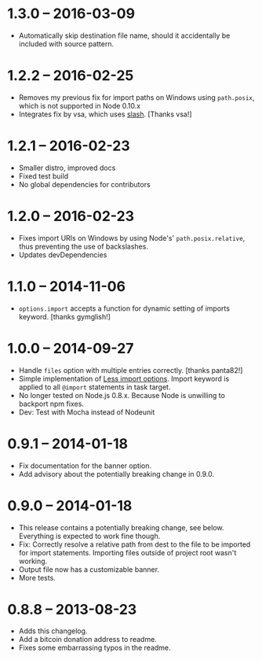 # 1.3.0 – 2016-03-09

- Automatically skip destination file name, should it accidentally be included with source pattern.

# 1.2.2 – 2016-02-25

- Removes my previous fix for import paths on Windows using `path.posix`, which is not supported in Node 0.10.x
- Integrates fix by vsa, which uses [slash](https://github.com/sindresorhus/slash). [Thanks vsa!]

# 1.2.1 – 2016-02-23

- Smaller distro, improved docs
- Fixed test build
- No global dependencies for contributors

# 1.2.0 – 2016-02-23

- Fixes import URIs on Windows by using Node's' `path.posix.relative`, thus preventing the use of backslashes.
- Updates devDependencies


# 1.1.0 – 2014-11-06

- `options.import` accepts a function for dynamic setting of imports keyword. [thanks gymglish!]

# 1.0.0 – 2014-09-27

- Handle `files` option with multiple entries correctly. [thanks panta82!]
- Simple implementation of [Less import options](https://github.com/MarcDiethelm/grunt-less-imports#options). Import keyword is applied to all `@import` statements in task target.
- No longer tested on Node.js 0.8.x. Because Node is unwilling to backport npm fixes.
- Dev: Test with Mocha instead of Nodeunit

# 0.9.1 – 2014-01-18

- Fix documentation for the banner option.
- Add advisory about the potentially breaking change in 0.9.0.

# 0.9.0 – 2014-01-18

- This release contains a potentially breaking change, see below. Everything is expected to work fine though.
- Fix: Correctly resolve a relative path from dest to the file to be imported for import statements. Importing files outside of project root wasn't working.
- Output file now has a customizable banner.
- More tests.

# 0.8.8 – 2013-08-23

- Adds this changelog.
- Add a bitcoin donation address to readme.
- Fixes some embarrassing typos in the readme.
